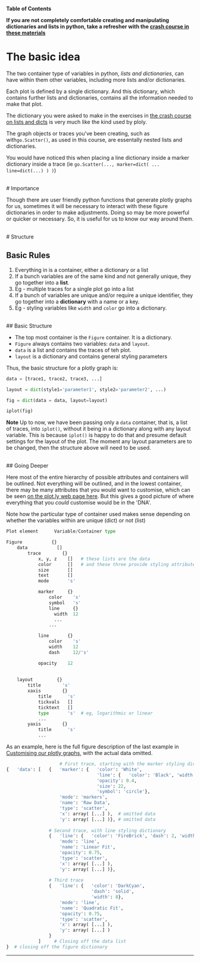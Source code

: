**Table of Contents**
<!--toc-->

**If you are not completely comfortable creating and manipulating dictionaries and lists in python, take a refresher with the [crash course in these materials](./dicts_and_lists_crash_course.md)**

# The basic idea

The two container type of variables in python, *lists and dictionaries*, can have within them other variables, including more lists and/or dictionaries.

Each plot is defined by a single dictionary.  And this dictionary, which contains further lists and dictionaries, contains all the information needed to make that plot.  

The dictionary you were asked to make in the exercises in [the crash course on lists and dicts](./dicts_and_lists_crash_course.md) is very much like the kind used by ploly.

The graph objects or traces you've been creating, such as with```go.Scatter()```, as used in this course, are essentally nested lists and dictionaries.

You would have noticed this when placing a line dictionary inside a marker dictionary inside a trace (ie ```go.Scatter(..., marker=dict( ... line=dict(...) ) )```)

<br>
# Importance

Though there are user friendly python functions that generate plotly graphs for us, sometimes it will be necessary to interact with these figure dictionaries in order to make adjustments.  Doing so may be more powerful or quicker or necessary.  So, it is useful for us to know our way around them.

<br>
# Structure

## Basic Rules
1. Everything in is a container, either a dictionary or a list
2. If a bunch variables are of the same kind and not generally unique, they go together into a **list**.  
  3. Eg - multiple traces for a single plot go into a list
3. If a bunch of variables are unique and/or require a unique identifier, they go together into a **dictionary** with a name or a key.  
  4. Eg - styling variables like ```width``` and ```color``` go into a dictionary.

<br>
## Basic Structure

* The top most container is the ```Figure``` container.  It is a dictionary.
* ```Figure``` always contains two variables: ```data``` and ```layout```.
* ```data``` is a list and contains the traces of teh plot.
* ```layout``` is a dictionary and contains general styling parameters

Thus, the basic structure for a plotly graph is:

```python
data = [trace1, trace2, trace3, ...]

layout = dict(style1='parameter1', style2='parameter2', ...)

fig = dict(data = data, layout=layout)

iplot(fig)
```

**Note** Up to now, we have been passing only a ```data``` container, that is, a list of traces, into ```iplot()```, without it being in a dictionary along with any layout variable.  This is because ```iplot()``` is happy to do that and presume default settings for the layout of the plot.  The moment any layout parameters are to be changed, then the structure above will need to be used.

<br>
## Going Deeper

Here most of the entire hierarchy of possible attributes and containers will be outlined.  Not everything will be outlined, and in the lowest container, there may be many attributes that you would want to customise, which can be seen [on the plot.ly web page here](https://plot.ly/python/reference/).  But this gives a good picture of where everything that you *could* customise would be in the 'DNA'.

Note how the particular type of container used makes sense depending on whether the variables within are unique (dict) or not (list)


<!--sec data-title="Figure Description Structure" data-id="eg1" data-show=true data-collapse=false ces-->



```python
Plot element      Variable/Container type

Figure           {}
    data           []
        trace        {}
            x, y, z    []   # these lists are the data
            color      []   # and these three provide styling attributes for each data point
            size       []
            text       []
            mode       's'

            marker     {}
                color    's'
                symbol   's'
                line     {}
                  width  12
                  ...
                ...

            line       {}
                color    's'
                width    12
                dash     12/'s'

            opacity    12
      
      
    layout         {}
        title        's'
        xaxis        {}
            title      's'
            tickvals   []
            ticktext   []
            type       's'  # eg, logarithmic or linear
            ...
        yaxis        {}
            title      's'
            ...
```
<!--endsec-->


<!--sec data-title="Figure Description Example" data-id="eg2" data-show=true data-collapse=false ces-->
As an example, here is the full figure description of the last example in [Customising our plotly graphs](./customising_our_plotly_graphs.md), with the actual data omitted.

```python
                    # First trace, starting with the marker styling dictionary
{   'data': [   {   'marker': {   'color': 'White',
                                  'line': {   'color': 'Black', 'width': 1.5},
                                  'opacity': 0.4,
                                  'size': 22,
                                  'symbol': 'circle'},
                    'mode': 'markers',
                    'name': 'Raw Data',
                    'type': 'scatter',
                    'x': array( [...] ),  # omitted data
                    'y': array( [...] )}, # omitted data
                    
                # Second trace, with line styling dictionary
                {   'line': {   'color': 'FireBrick', 'dash': 2, 'width': 4},
                    'mode': 'line',
                    'name': 'Linear Fit',
                    'opacity': 0.75,
                    'type': 'scatter',
                    'x': array( [...] ),
                    'y': array( [...] )},
                
                # Third trace
                {   'line': {   'color': 'DarkCyan',
                                'dash': 'solid',
                                'width': 8},
                    'mode': 'line',
                    'name': 'Quadratic Fit',
                    'opacity': 0.75,
                    'type': 'scatter',
                    'x': array( [...] ),
                    'y': array( [...] )
                }
            ]     # Closing off the data list
}  # closing off the figure dictionary

```
<!--endsec-->

---








